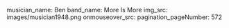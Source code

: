 musician_name: Ben
band_name: More Is More
img_src: images/musician1948.png
onmouseover_src: 
pagination_pageNumber: 572